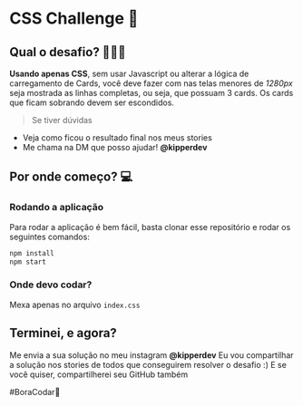 # CSS Challenge 🎨

## Qual o desafio? 🧑🏻‍💻

**Usando apenas CSS**, sem usar Javascript ou alterar a lógica de carregamento de Cards, você deve fazer com nas telas menores de *1280px*
seja mostrada as linhas completas, ou seja, que possuam 3 cards. Os cards que ficam sobrando devem ser escondidos.

> Se tiver dúvidas 
- Veja como ficou o resultado final nos meus stories
- Me chama na DM que posso ajudar! **@kipperdev**

## Por onde começo? 💻

### Rodando a aplicação 

Para rodar a aplicação é bem fácil, basta clonar esse repositório e rodar os seguintes comandos:


````bash
npm install
npm start
````

### Onde devo codar?

Mexa apenas no arquivo `index.css`

## Terminei, e agora?

Me envia a sua solução no meu instagram **@kipperdev**
Eu vou compartilhar a solução nos stories de todos que conseguirem resolver o desafio :)
E se você quiser, compartilherei seu GitHub também

#BoraCodar🚀
